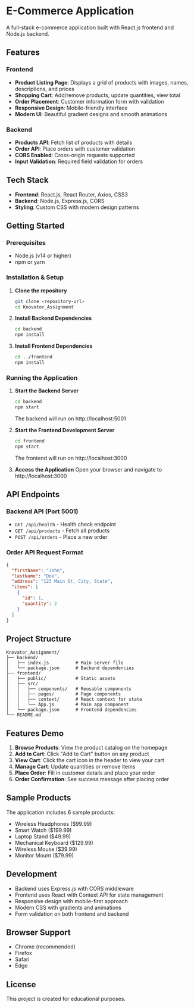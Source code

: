 # E-Commerce Application

A full-stack e-commerce application built with React.js frontend and Node.js backend.

## Features

### Frontend
- **Product Listing Page**: Displays a grid of products with images, names, descriptions, and prices
- **Shopping Cart**: Add/remove products, update quantities, view total
- **Order Placement**: Customer information form with validation
- **Responsive Design**: Mobile-friendly interface
- **Modern UI**: Beautiful gradient designs and smooth animations

### Backend
- **Products API**: Fetch list of products with details
- **Order API**: Place orders with customer validation
- **CORS Enabled**: Cross-origin requests supported
- **Input Validation**: Required field validation for orders

## Tech Stack

- **Frontend**: React.js, React Router, Axios, CSS3
- **Backend**: Node.js, Express.js, CORS
- **Styling**: Custom CSS with modern design patterns

## Getting Started

### Prerequisites
- Node.js (v14 or higher)
- npm or yarn

### Installation & Setup

1. **Clone the repository**
   ```bash
   git clone <repository-url>
   cd Knovator_Assignment
   ```

2. **Install Backend Dependencies**
   ```bash
   cd backend
   npm install
   ```

3. **Install Frontend Dependencies**
   ```bash
   cd ../frontend
   npm install
   ```

### Running the Application

1. **Start the Backend Server**
   ```bash
   cd backend
   npm start
   ```
   The backend will run on http://localhost:5001

2. **Start the Frontend Development Server**
   ```bash
   cd frontend
   npm start
   ```
   The frontend will run on http://localhost:3000

3. **Access the Application**
   Open your browser and navigate to http://localhost:3000

## API Endpoints

### Backend API (Port 5001)

- `GET /api/health` - Health check endpoint
- `GET /api/products` - Fetch all products
- `POST /api/orders` - Place a new order

### Order API Request Format
```json
{
  "firstName": "John",
  "lastName": "Doe", 
  "address": "123 Main St, City, State",
  "items": [
    {
      "id": 1,
      "quantity": 2
    }
  ]
}
```

## Project Structure

```
Knovator_Assignment/
├── backend/
│   ├── index.js          # Main server file
│   └── package.json      # Backend dependencies
├── frontend/
│   ├── public/           # Static assets
│   ├── src/
│   │   ├── components/   # Reusable components
│   │   ├── pages/        # Page components
│   │   ├── context/      # React context for state
│   │   └── App.js        # Main app component
│   └── package.json      # Frontend dependencies
└── README.md
```

## Features Demo

1. **Browse Products**: View the product catalog on the homepage
2. **Add to Cart**: Click "Add to Cart" button on any product
3. **View Cart**: Click the cart icon in the header to view your cart
4. **Manage Cart**: Update quantities or remove items
5. **Place Order**: Fill in customer details and place your order
6. **Order Confirmation**: See success message after placing order

## Sample Products

The application includes 6 sample products:
- Wireless Headphones ($99.99)
- Smart Watch ($199.99)
- Laptop Stand ($49.99)
- Mechanical Keyboard ($129.99)
- Wireless Mouse ($39.99)
- Monitor Mount ($79.99)

## Development

- Backend uses Express.js with CORS middleware
- Frontend uses React with Context API for state management
- Responsive design with mobile-first approach
- Modern CSS with gradients and animations
- Form validation on both frontend and backend

## Browser Support

- Chrome (recommended)
- Firefox
- Safari
- Edge

## License

This project is created for educational purposes.
